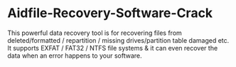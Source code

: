 # Aidfile-Recovery-Software-Crack
This powerful data recovery tool is for recovering files from deleted/formatted / repartition / missing drives/partition table damaged etc. It supports EXFAT / FAT32 / NTFS file systems &amp; it can even recover the data when an error happens to your software.
